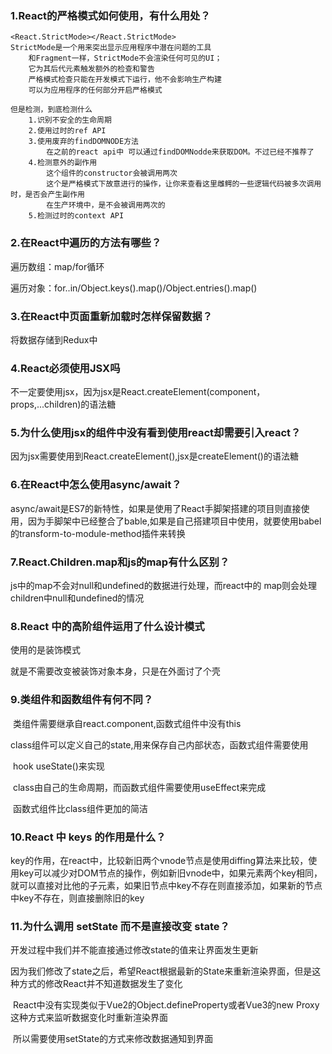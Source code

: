 ### 1.React的严格模式如何使用，有什么用处？

```
<React.StrictMode></React.StrictMode>
StrictMode是一个用来突出显示应用程序中潜在问题的工具
	和Fragment一样，StrictMode不会渲染任何可见的UI；
	它为其后代元素触发额外的检查和警告
	严格模式检查只能在开发模式下运行，他不会影响生产构建
	可以为应用程序的任何部分开启严格模式
	
但是检测，到底检测什么
	1.识别不安全的生命周期
	2.使用过时的ref API
	3.使用废弃的findDOMNODE方法
		在之前的react api中 可以通过findDOMNodde来获取DOM。不过已经不推荐了
	4.检测意外的副作用
		这个组件的constructor会被调用两次
		这个是严格模式下故意进行的操作，让你来查看这里雌鳄的一些逻辑代码被多次调用时，是否会产生副作用
		在生产环境中，是不会被调用两次的
	5.检测过时的context API
```

### 2.在React中遍历的方法有哪些？

遍历数组：map/for循环

遍历对象：for..in/Object.keys().map()/Object.entries().map()

### 3.在React中页面重新加载时怎样保留数据？

将数据存储到Redux中

### 4.React必须使用JSX吗

不一定要使用jsx，因为jsx是React.createElement(component，props,...children)的语法糖

### 5.为什么使用jsx的组件中没有看到使用react却需要引入react？

因为jsx需要使用到React.createElement(),jsx是createElement()的语法糖

### 6.在React中怎么使用async/await？

async/await是ES7的新特性，如果是使用了React手脚架搭建的项目则直接使用，因为手脚架中已经整合了bable,如果是自己搭建项目中使用，就要使用babel的transform-to-module-method插件来转换

### 7.React.Children.map和js的map有什么区别？

js中的map不会对null和undefined的数据进行处理，而react中的 map则会处理children中null和undefined的情况

### 8.React 中的高阶组件运用了什么设计模式

使用的是装饰模式

就是不需要改变被装饰对象本身，只是在外面讨了个壳

### 9.类组件和函数组件有何不同？

​	类组件需要继承自react.component,函数式组件中没有this

​	class组件可以定义自己的state,用来保存自己内部状态，函数式组件需要使用

​	hook useState()来实现

​	class由自己的生命周期，而函数式组件需要使用useEffect来完成

​	函数式组件比class组件更加的简洁

### 10.React 中 keys 的作用是什么？

​		key的作用，在react中，比较新旧两个vnode节点是使用diffing算法来比较，使用key可以减少对DOM节点的操作，例如新旧vnode中，如果元素两个key相同，就可以直接对比他的子元素，如果旧节点中key不存在则直接添加，如果新的节点中key不存在，则直接删除旧的key

### 11.为什么调用 setState 而不是直接改变 state？

开发过程中我们并不能直接通过修改state的值来让界面发生更新

​	因为我们修改了state之后，希望React根据最新的State来重新渲染界面，但是这种方式的修改React并不知道数据发生了变化

​	React中没有实现类似于Vue2的Object.defineProperty或者Vue3的new Proxy这种方式来监听数据变化时重新渲染界面

​	所以需要使用setState的方式来修改数据通知到界面